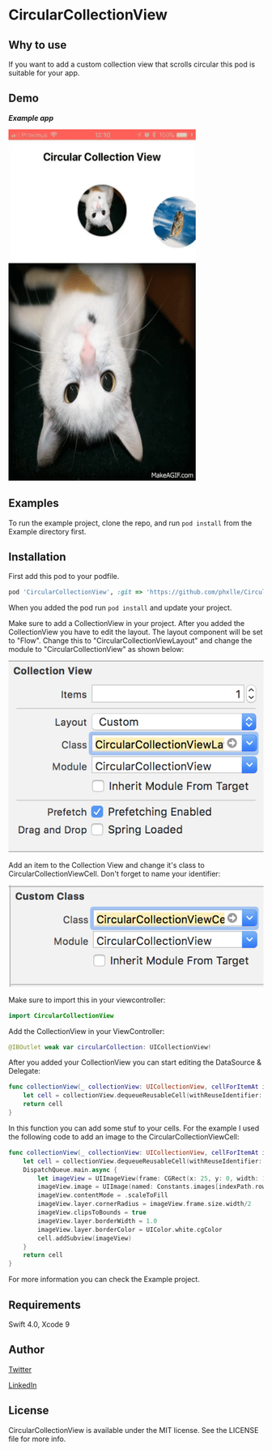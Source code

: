 # CircularCollectionView

## Why to use

If you want to add a custom collection view that scrolls circular this pod is suitable for your app.

## Demo

***Example app***

<img src="https://github.com/phxlle/CircularCollectionView/blob/master/Circular_Collection_View.gif" width="370" height="693">

## Examples

To run the example project, clone the repo, and run `pod install` from the Example directory first.

## Installation
First add this pod to your podfile.
```ruby
pod 'CircularCollectionView', :git => 'https://github.com/phxlle/CircularCollectionView.git', :tag => ‘1.2.0’"
```
When you added the pod run `pod install` and update your project.

Make sure to add a CollectionView in your project.
After you added the CollectionView you have to edit the layout. The layout component will be set to "Flow". Change this to "CircularCollectionViewLayout" and change the module to "CircularCollectionView" as shown below:

<img src="https://github.com/phxlle/CircularCollectionView/blob/master/CollectionViewLayout.png">

Add an item to the Collection View and change it's class to CircularCollectionViewCell. Don't forget to name your identifier:

<img src="https://github.com/phxlle/CircularCollectionView/blob/master/CollectionViewCell.png">

Make sure to import this in your viewcontroller:
```Swift
import CircularCollectionView
````

Add the CollectionView in your ViewController:
```Swift
@IBOutlet weak var circularCollection: UICollectionView!
````
After you added your CollectionView you can start editing the DataSource & Delegate:
```Swift
func collectionView(_ collectionView: UICollectionView, cellForItemAt indexPath: IndexPath) -> UICollectionViewCell {
    let cell = collectionView.dequeueReusableCell(withReuseIdentifier: "CircularCollectionViewCell", for: indexPath) as! CircularCollectionViewCell
    return cell
}
```
In this function you can add some stuf to your cells.
For the example I used the following code to add an image to the CircularCollectionViewCell:
```Swift
func collectionView(_ collectionView: UICollectionView, cellForItemAt indexPath: IndexPath) -> UICollectionViewCell {
    let cell = collectionView.dequeueReusableCell(withReuseIdentifier: "CircularCollectionViewCell", for: indexPath) as! CircularCollectionViewCell
    DispatchQueue.main.async {
        let imageView = UIImageView(frame: CGRect(x: 25, y: 0, width: 100, height: 100))
        imageView.image = UIImage(named: Constants.images[indexPath.row])
        imageView.contentMode = .scaleToFill
        imageView.layer.cornerRadius = imageView.frame.size.width/2
        imageView.clipsToBounds = true
        imageView.layer.borderWidth = 1.0
        imageView.layer.borderColor = UIColor.white.cgColor
        cell.addSubview(imageView)
    }
    return cell
}
```
For more information you can check the Example project.

## Requirements

Swift 4.0, Xcode 9

## Author

[Twitter](https://twitter.com/PAsselbergh)

[LinkedIn](https://www.linkedin.com/in/philippeasselbergh/)

## License

CircularCollectionView is available under the MIT license. See the LICENSE file for more info.
